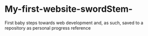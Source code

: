 # My-first-website-swordStem-
First baby steps towards web development and, as such, saved to a repository  as personal progress reference
